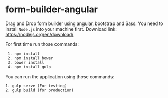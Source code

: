 # form-builder-angular
Drag and Drop form builder using angular, bootstrap and Sass. You need to install ```Node.js``` into your machine first. Download link: https://nodejs.org/en/download/

For first time run those commands:
```
 1. npm install
 2. npm install bower
 3. bower install
 4. npm install gulp

```

You can run the application using those commands:

```
1. gulp serve (For testing) 
2. gulp build (for production)
```